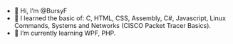 - 👋 Hi, I’m @BursyF
- 👀 I learned the basic of: C, HTML, CSS, Assembly, C#, Javascript, Linux Commands, Systems and Networks (CISCO Packet Tracer Basics).
- 🌱 I’m currently learning WPF, PHP.

<!---
BursyF/BursyF is a ✨ special ✨ repository because its `README.md` (this file) appears on your GitHub profile.
You can click the Preview link to take a look at your changes.
--->
